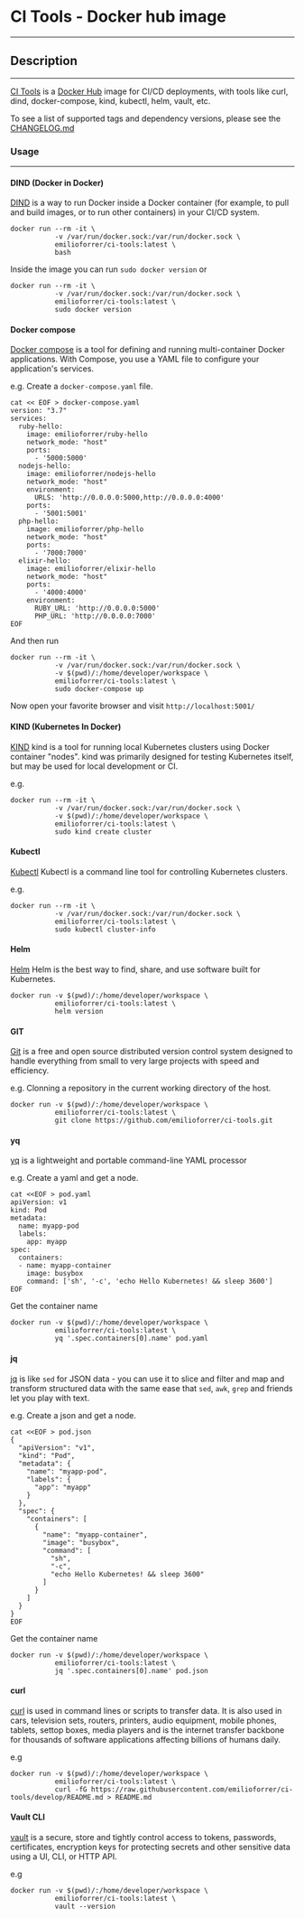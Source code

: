 # CI Tools - Docker hub image
---

## Description
---

[CI Tools](https://github.com/emilioforrer/ci-tools) is a [Docker Hub](https://hub.docker.com/r/emilioforrer/ci-tools) image for CI/CD deployments, with tools like curl, dind, docker-compose, kind, kubectl, helm, vault, etc.

To see a list of supported tags and dependency versions, please see the [CHANGELOG.md](CHANGELOG.md)

### Usage
---

#### DIND (Docker in Docker)

[DIND](https://itnext.io/docker-in-docker-521958d34efd) is a way to run Docker inside a Docker container (for example, to pull and build images, or to run other containers) in your CI/CD system.

```
docker run --rm -it \
           -v /var/run/docker.sock:/var/run/docker.sock \
           emilioforrer/ci-tools:latest \
           bash
```

Inside the image you can run `sudo docker version` or

```
docker run --rm -it \
           -v /var/run/docker.sock:/var/run/docker.sock \
           emilioforrer/ci-tools:latest \
           sudo docker version
```

#### Docker compose

[Docker compose](https://docs.docker.com/compose/) is a tool for defining and running multi-container Docker applications. With Compose, you use a YAML file to configure your application's services.

e.g. Create a `docker-compose.yaml` file.

```
cat << EOF > docker-compose.yaml
version: "3.7"
services:
  ruby-hello:
    image: emilioforrer/ruby-hello
    network_mode: "host"
    ports:
      - '5000:5000'
  nodejs-hello:
    image: emilioforrer/nodejs-hello
    network_mode: "host"
    environment:
      URLS: 'http://0.0.0.0:5000,http://0.0.0.0:4000'
    ports:
      - '5001:5001'
  php-hello:
    image: emilioforrer/php-hello
    network_mode: "host"
    ports:
      - '7000:7000'
  elixir-hello:
    image: emilioforrer/elixir-hello
    network_mode: "host"
    ports:
      - '4000:4000'
    environment:
      RUBY_URL: 'http://0.0.0.0:5000'
      PHP_URL: 'http://0.0.0.0:7000'
EOF
```

And then run 

```
docker run --rm -it \
           -v /var/run/docker.sock:/var/run/docker.sock \
           -v $(pwd)/:/home/developer/workspace \
           emilioforrer/ci-tools:latest \
           sudo docker-compose up
```

Now open your favorite browser and visit `http://localhost:5001/`


#### KIND (Kubernetes In Docker)

[KIND](https://github.com/kubernetes-sigs/kind) kind is a tool for running local Kubernetes clusters using Docker container "nodes".
kind was primarily designed for testing Kubernetes itself, but may be used for local development or CI.

e.g. 

```
docker run --rm -it \
           -v /var/run/docker.sock:/var/run/docker.sock \
           -v $(pwd)/:/home/developer/workspace \
           emilioforrer/ci-tools:latest \
           sudo kind create cluster
```

#### Kubectl

[Kubectl](https://kubernetes.io/docs/reference/kubectl/overview/) Kubectl is a command line tool for controlling Kubernetes clusters. 

e.g.

```
docker run --rm -it \
           -v /var/run/docker.sock:/var/run/docker.sock \
           emilioforrer/ci-tools:latest \
           sudo kubectl cluster-info
```

#### Helm

[Helm](https://helm.sh/) Helm is the best way to find, share, and use software built for Kubernetes.


```
docker run -v $(pwd)/:/home/developer/workspace \
           emilioforrer/ci-tools:latest \
           helm version
```

#### GIT

[Git](https://git-scm.com/) is a free and open source distributed version control system designed to handle everything from small to very large projects with speed and efficiency.

e.g. Clonning a repository in the current working directory of the host.

```
docker run -v $(pwd)/:/home/developer/workspace \
           emilioforrer/ci-tools:latest \
           git clone https://github.com/emilioforrer/ci-tools.git
```

#### yq

[yq](https://mikefarah.gitbook.io/yq/) is a lightweight and portable command-line YAML processor

e.g. Create a yaml and get a node.

```
cat <<EOF > pod.yaml
apiVersion: v1
kind: Pod
metadata:
  name: myapp-pod
  labels:
    app: myapp
spec:
  containers:
  - name: myapp-container
    image: busybox
    command: ['sh', '-c', 'echo Hello Kubernetes! && sleep 3600']
EOF
```

Get the container name

```
docker run -v $(pwd)/:/home/developer/workspace \
           emilioforrer/ci-tools:latest \
           yq '.spec.containers[0].name' pod.yaml
```

#### jq

[jq](https://stedolan.github.io/jq/) is like `sed` for JSON data - you can use it to slice and filter and map and transform structured data with the same ease that `sed`, `awk`, `grep` and friends let you play with text.



e.g. Create a json and get a node.

```
cat <<EOF > pod.json
{
  "apiVersion": "v1",
  "kind": "Pod",
  "metadata": {
    "name": "myapp-pod",
    "labels": {
      "app": "myapp"
    }
  },
  "spec": {
    "containers": [
      {
        "name": "myapp-container",
        "image": "busybox",
        "command": [
          "sh",
          "-c",
          "echo Hello Kubernetes! && sleep 3600"
        ]
      }
    ]
  }
}
EOF
```

Get the container name

```
docker run -v $(pwd)/:/home/developer/workspace \
           emilioforrer/ci-tools:latest \
           jq '.spec.containers[0].name' pod.json
```

#### curl

[curl](https://curl.haxx.se/) is used in command lines or scripts to transfer data. It is also used in cars, television sets, routers, printers, audio equipment, mobile phones, tablets, settop boxes, media players and is the internet transfer backbone for thousands of software applications affecting billions of humans daily.

e.g 

```
docker run -v $(pwd)/:/home/developer/workspace \
           emilioforrer/ci-tools:latest \
           curl -fG https://raw.githubusercontent.com/emilioforrer/ci-tools/develop/README.md > README.md
```

#### Vault CLI

[vault](https://www.vaultproject.io/) is a secure, store and tightly control access to tokens, passwords, certificates, encryption keys for protecting secrets and other sensitive data using a UI, CLI, or HTTP API.

e.g 

```
docker run -v $(pwd)/:/home/developer/workspace \
           emilioforrer/ci-tools:latest \
           vault --version
```